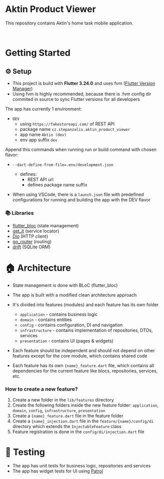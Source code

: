 # Aktin Product Viewer

This repository contains Aktin's home task mobile application.

&nbsp;

# Getting Started

## ⚙️ Setup

- This project is build with **Flutter 3.24.0** and uses fvm ([Flutter Version Manager](https://fvm.app/))
- Using fvm is highly recommended, because there is .fvm config dir commited in source to sync Flutter versions for all developers

The app has currently 1 environment:

- `DEV`
  - using `https://fakestoreapi.com/` of REST API
  - package name `cz.stepanzalis.aktin_product_viewer`
  - app name `Aktin (dev)`
  - env app suffix `dev`

Append this commands when running run or build command with chosen flavor:

- `--dart-define-from-file=.env/development.json`

  - defines:
    - REST API url
    - defines package name suffix

- When using VSCode, there is a `launch.json` file with predefined configurations for running and building the app with the DEV flavor

### 📚 Libraries

- [flutter_bloc](https://bloclibrary.dev) (state management)
- [get_it](https://pub.dev/packages/get_it) (service locator)
- [Dio](https://pub.dev/packages/dio) (HTTP client)
- [go_router](https://pub.dev/packages/go_router) (routing)
- [drift](https://pub.dev/packages/drift) (SQLite ORM)

# 🏠 Architecture

- State management is done with BLoC (flutter_bloc)
- The app is built with a modified clean architecture approach

- It's divided into features (modules) and each feature has its own folder

  - `application` - contains business logic
  - `domain` - contains entities
  - `config` - contains configuration, DI and navigation
  - `infrastructure` - contains implementation of repositories, DTOs, services
  - `presentation` - contains UI (pages & widgets)

- Each feature should be independent and should not depend on other features except for the core module, which contains shared code
- Each feature has its own `{name}_feature.dart` file, which contains all dependencies for the current feature like blocs, repositories, services, etc.

### How to create a new feature?

1. Create a new folder in the `lib/features` directory
2. Create the following folders inside the new feature folder: `application`, `domain`, `config`, `infrastructure`, `presentation`
3. Create a `{name}_feature.dart` file in the feature folder
4. Create a `{name}_injection.dart` file in the `feature/{name}/config/di` directory which extends the `InjectableFeature` class
5. Feature registration is done in the `config/di/injection.dart` file

# 🐛 Testing

- The app has unit tests for business logic, repositories and services
- The app has widget tests for UI using [Patrol](https://patrol.leancode.co/)
